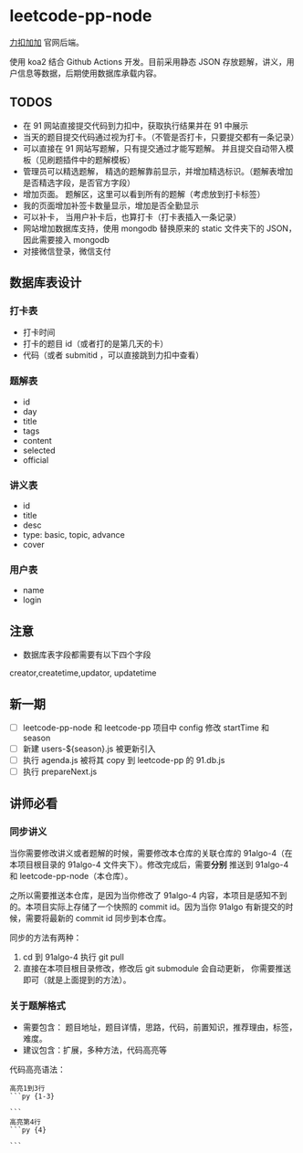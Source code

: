 # leetcode-pp-node

[力扣加加](https://leetcode-solutions.cn) 官网后端。

使用 koa2 结合 Github Actions 开发。目前采用静态 JSON 存放题解，讲义，用户信息等数据，后期使用数据库承载内容。

## TODOS

- 在 91 网站直接提交代码到力扣中，获取执行结果并在 91 中展示
- 当天的题目提交代码通过视为打卡。（不管是否打卡，只要提交都有一条记录）
- 可以直接在 91 网站写题解，只有提交通过才能写题解。 并且提交自动带入模板（见刷题插件中的题解模板）
- 管理员可以精选题解， 精选的题解靠前显示，并增加精选标识。（题解表增加是否精选字段，是否官方字段）
- 增加页面。 题解区，这里可以看到所有的题解（考虑放到打卡标签）
- 我的页面增加补签卡数量显示，增加是否全勤显示
- 可以补卡， 当用户补卡后，也算打卡（打卡表插入一条记录）
- 网站增加数据库支持，使用 mongodb 替换原来的 static 文件夹下的 JSON，因此需要接入 mongodb
- 对接微信登录，微信支付

## 数据库表设计

### 打卡表

- 打卡时间
- 打卡的题目 id（或者打的是第几天的卡）
- 代码（或者 submitid ，可以直接跳到力扣中查看）

### 题解表

- id
- day
- title
- tags
- content
- selected
- official

### 讲义表

- id
- title
- desc
- type: basic, topic, advance
- cover

### 用户表

- name
- login

## 注意

- 数据库表字段都需要有以下四个字段

creator,createtime,updator, updatetime

## 新一期

- [ ] leetcode-pp-node 和 leetcode-pp 项目中 config 修改 startTime 和 season
- [ ] 新建 users-${season}.js 被更新引入
- [ ] 执行 agenda.js 被将其 copy 到 leetcode-pp 的 91.db.js
- [ ] 执行 prepareNext.js

## 讲师必看

### 同步讲义

当你需要修改讲义或者题解的时候，需要修改本仓库的关联仓库的 91algo-4（在本项目根目录的 91algo-4 文件夹下）。修改完成后，需要**分别** 推送到 91algo-4 和 leetcode-pp-node（本仓库）。

之所以需要推送本仓库，是因为当你修改了 91algo-4 内容，本项目是感知不到的。本项目实际上存储了一个快照的 commit id。因为当你 91algo 有新提交的时候，需要将最新的 commit id 同步到本仓库。

同步的方法有两种：

1. cd 到 91algo-4 执行 git pull
2. 直接在本项目根目录修改，修改后 git submodule 会自动更新， 你需要推送即可（就是上面提到的方法）。

### 关于题解格式

- 需要包含： 题目地址，题目详情，思路，代码，前置知识，推荐理由，标签，难度。
- 建议包含：扩展，多种方法，代码高亮等

代码高亮语法：

````
高亮1到3行
```py {1-3}

```
高亮第4行
```py {4}

```
````
